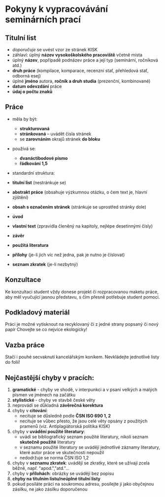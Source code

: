 # Pokyny k vypracovávání seminárních prací 

## Titulní list 

- *doporučuje* se uvést vzor ze stránek KISK 
- záhlaví: úplný **název vysokoškolského pracoviště** včetně místa 
- úplný **název**, popřípadě podnázev práce a její typ (seminární, ročníková atd.) 
- **druh práce** (kompilace, komparace, recenzní stať, přehledová stať, odborná esej)
- úplné **jméno** autora, **ročník a druh studia** (prezenční, kombinované) 
- **datum odevzdání** práce 
- **údaj o počtu znaků**

## Práce

- měla by být: 
	- **strukturovaná** 
	- **stránkovaná** – uvádět čísla stránek 
	- se **zarovnáním** okrajů stránek **do bloku**

- používá se: 
	- **dvanáctibodové písmo**
	- **řádkování 1,5**

- standardní struktura: 
- **titulní list** (nestránkuje se) 
- **abstrakt práce** (obsahuje výzkumnou otázku, o čem text je, hlavní zjištění)
- **obsah s označením stránek** (stránkuje se uprostřed stránky dole) 
- **úvod**
- **vlastní text** (zpravidla členěný na kapitoly, nejlépe desetinnými čísly) 
- **závěr**
- **použitá literatura** 
- **přílohy** (je-li jich víc než jedna, pak je nutno je číslovat) 
- **seznam zkratek** (je-li nezbytný) 

## Konzultace

Ke konzultaci student vždy donese projekt či rozpracovanou maketu práce, aby měl vyučující jasnou představu, s čím přesně potřebuje student pomoci.

## Podkladový materiál 

Práci je možné vytisknout na recyklovaný či z jedné strany popsaný či nový papír Chovejte se co nejvíce ekologicky! 

## Vazba práce 

Stačí i pouhé secvaknutí kancelářským koníkem. Nevkládejte jednotlivé listy do folií!

## Nejčastější chyby v pracích: 

1. **gramatické** - chyby ve shodě, v interpunkci a v psaní velkých a malých písmen ve jménech na začátku 
2. **stylistické** - chyby ve stavbě české věty 
3. neprovádí se důkladná **závěrečná korektura** 
4. chyby v **citování**: 
	- necituje se důsledně podle **ČSN ISO 690 1, 2** 
	- necituje se vůbec přesto, že jsou celé věty opsány z použitých pramenů (viz. Antiplagiátorská politika KISK) 
5. chyby v **uvádění použité literatury**: 
	- uvádí se bibliografický seznam použité literatury, nikoli seznam **skutečně použité** literatury 
	- v seznamu použité literatury se uvádějí jednotlivé záznamy literatury, které autor práce ve skutečnosti nepoužil 
	- nedodržuje se norma ČSN ISO 1,2 
6. chyby v **seznamu zkratek**: uvádějí se zkratky, které se užívají zcela běžně, např. "apod.","atd."... 
7. chyby v **přílohách**: obrázky se uvádějí bez popisu 
8. **chyby na titulním listu/neúplné titulní listy**
9. pokud posíláte práci na soukromou adresu, posílejte ji jako obyčejnou zásilku, ne jako zásilku doporučenou
